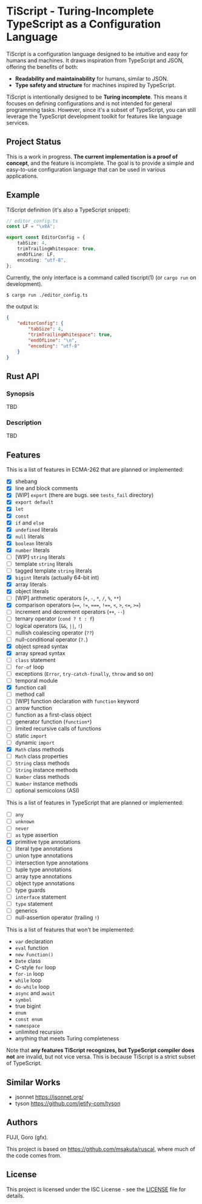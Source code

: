 # TiScript - Turing-Incomplete TypeScript as a Configuration Language

TiScript is a configuration language designed to be intuitive and easy for humans and machines. It draws inspiration from TypeScript and JSON, offering the benefits of both:

* **Readability and maintainability** for humans, similar to JSON.
* **Type safety and structure** for machines inspired by TypeScript.

TiScript is intentionally designed to be **Turing incomplete**. This means it focuses on defining configurations and is not intended for general programming tasks. However, since it's a subset of TypeScript, you can still leverage the TypeScript development toolkit for features like language services.

## Project Status

This is a work in progress. **The current implementation is a proof of concept**, and the feature is incomplete. The goal is to provide a simple and easy-to-use configuration language that can be used in various applications.

## Example

TiScript definition (it's also a TypeScript snippet):

```typescript
// editor_config.ts
const LF = "\x0A";

export const EditorConfig = {
    tabSize: 4,
    trimTrailingWhitespace: true,
    endOfLine: LF,
    encoding: "utf-8",
};
```

Currently, the only interface is a command called tiscript(1) (or `cargo run` on development).

```sh
$ cargo run ./editor_config.ts
```

the output is:

```json
{
    "editorConfig": {
        "tabSize": 4,
        "trimTrailingWhitespace": true,
        "endOfLine": "\n",
        "encoding": "utf-8"
    }
}
```

## Rust API

### Synopsis

TBD

<!--
```rust
use titys;

// integrated to Serde
#[derive(Serialize, Deserialize, Debug, PartialEq)]
struct EditorConfig {
    tabSize: i32,
    trimTrailingWhitespace: bool,
    endOfLine: String,
    encoding: String,
}

fn main() {
    let data = titys::load("./editor_config.ts").unwrap();
    let editorConfig = data.import("EditorConfig");

    println!("{:?}", editorConfig);
}
``` -->

### Description

TBD

## Features

This is a list of features in ECMA-262 that are planned or implemented:

* [x] shebang
* [x] line and block comments
* [x] [WIP] `export` (there are bugs. see `tests_fail` directory)
* [x] `export default`
* [x] `let`
* [x] `const`
* [x] `if` and `else`
* [x] `undefined` literals
* [x] `null` literals
* [x] `boolean` literals
* [x] `number` literals
* [ ] [WIP] `string` literals
* [ ] template `string` literals
* [ ] tagged template `string` literals
* [x] `bigint` literals (actually 64-bit int)
* [x] array literals
* [x] object literals
* [ ] [WIP] arithmetic operators (`+`, `-`, `*`, `/`, `%`, `**`)
* [x] comparison operators (`==`, `!=`, `===`, `!==`, `<`, `>`, `<=`, `>=`)
* [ ] increment and decrement operators (`++`, `--`)
* [ ] ternary operator (`cond ? t : f`)
* [ ] logical operators (`&&`, `||`, `!`)
* [ ] nullish coalescing operator (`??`)
* [ ] null-conditional operator (`?.`)
* [x] object spread syntax
* [x] array spread syntax
* [ ] `class` statement
* [ ] `for-of` loop
* [ ] exceptions (`Error`, `try-catch-finally`, `throw` and so on)
* [ ] temporal module
* [x] function call
* [ ] method call
* [ ] [WIP] function declaration with `function` keyword
* [ ] arrow function
* [ ] function as a first-class object
* [ ] generator function (`function*`)
* [ ] limited recursive calls of functions
* [ ] static `import`
* [ ] dynamic `import`
* [x] `Math` class methods
* [ ] `Math` class properties
* [ ] `String` class methods
* [ ] `String` instance methods
* [ ] `Number` class methods
* [ ] `Number` instance methods
* [ ] optional semicolons (ASI)

This is a list of features in TypeScript that are planned or implemented:

* [ ] `any`
* [ ] `unknown`
* [ ] `never`
* [ ] `as` type assertion
* [x] primitive type annotations
* [ ] literal type annotations
* [ ] union type annotations
* [ ] intersection type annotations
* [ ] tuple type annotations
* [ ] array type annotations
* [ ] object type annotations
* [ ] type guards
* [ ] `interface` statement
* [ ] `type` statement
* [ ] generics
* [ ] null-assertion operator (trailing `!`)

This is a list of features that won't be implemented:

* `var` declaration
* `eval` function
* `new Function()`
* `Date` class
* C-style `for` loop
* `for-in` loop
* `while` loop
* `do-while` loop
* `async` and `await`
* `symbol`
* true bigint
* `enum`
* `const enum`
* `namespace`
* unlimited recursion
* anything that meets Turing completeness


Note that **any features TiScript recognizes, but TypeScript compiler does not** are invalid, but not vice versa. This is because TiScript is a strict subset of TypeScript.

## Similar Works

* jsonnet https://jsonnet.org/
* tyson https://github.com/jetify-com/tyson

## Authors

FUJI, Goro (gfx).

This project is based on https://github.com/msakuta/ruscal, where much of the code comes from.

## License

This project is licensed under the ISC License - see the [LICENSE](LICENSE) file for details.
